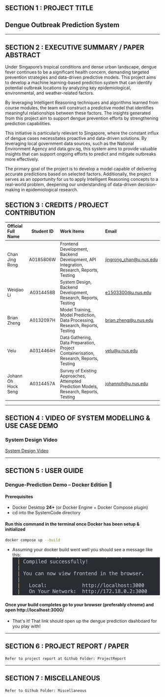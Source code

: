 ﻿## SECTION 1 : PROJECT TITLE

## Dengue Outbreak Prediction System

---

## SECTION 2 : EXECUTIVE SUMMARY / PAPER ABSTRACT

Under Singapore’s tropical conditions and dense urban landscape, dengue fever continues to be a significant health concern, demanding targeted prevention strategies and data-driven predictive models. This project aims to develop a machine learning-based prediction system that can identify potential outbreak locations by analyzing key epidemiological, environmental, and weather-related factors.

By leveraging Intelligent Reasoning techniques and algorithms learned from course modules, the team will construct a predictive model that identifies meaningful relationships between these factors. The insights generated from this project aim to support dengue prevention efforts by strengthening prediction capabilities.

This initiative is particularly relevant to Singapore, where the constant influx of dengue cases necessitates proactive and data-driven solutions. By leveraging local government data sources, such as the National Environment Agency and data.gov.sg, this system aims to provide valuable insights that can support ongoing efforts to predict and mitigate outbreaks more effectively.

The primary goal of the project is to develop a model capable of delivering accurate predictions based on selected factors. Additionally, the project serves as an opportunity for us to apply Intelligent Reasoning concepts to a real-world problem, deepening our understanding of data-driven decision-making in epidemiological research.

## SECTION 3 : CREDITS / PROJECT CONTRIBUTION

| Official Full Name  | Student ID | Work Items                                                                             | Email                   |
| :------------------ | :--------: | :------------------------------------------------------------------------------------- | :---------------------- |
| Chan Jing Rong      | A0185806W  | Frontend Development, Backend Development, API Integration, Research, Reports, Testing | jingrong_chan@u.nus.edu |
| Weiqiao Li          | A0314458B  | System Design, Backend Development, Research, Reports, Testing                         | e1503300@u.nus.edu      |
| Brian Zheng         | A0132097H  | Model Training, Model Prediction, Data Processing, Research, Reports, Testing          | brian.zheng@u.nus.edu   |
| Velu                | A0314464H  | Data Gathering, Data Preparation, Project Containerisation, Research, Reports, Testing | velu@u.nus.edu          |
| Johann Oh Hock Seng | A0314457A  | Survey of Existing Approaches, Attempted Prediction Models, Research, Reports, Testing | johannoh@u.nus.edu      |

---

## SECTION 4 : VIDEO OF SYSTEM MODELLING & USE CASE DEMO

### System Design Video

[System Design Video](Miscellaneous/System_design_video.mp4 "System Design Video")

---

## SECTION 5 : USER GUIDE

### Dengue-Prediction Demo – Docker Edition 🐳

#### Prerequisites

- Docker Desktop **24+** (or Docker Engine + Docker Compose plugin)
- cd into the SystemCode directory

#### Run this command in the terminal once Docker has been setup & initialized

```bash
docker compose up --build
```

- Assuming your docker build went well you should see a message like this:
  ![Docker Build Success](SystemCode/image/README/1745951017406.png)

#### Once your build completes go to your browser (preferably chrome) and open http://localhost:3000/

- That's it! That link should open up the dengue prediction dashboard for you play with!

---

## SECTION 6 : PROJECT REPORT / PAPER

`Refer to project report at Github Folder: ProjectReport`

---

## SECTION 7 : MISCELLANEOUS

`Refer to Github Folder: Miscellaneous`
